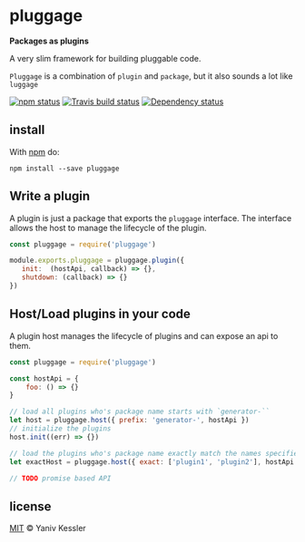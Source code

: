 # pluggage

**Packages as plugins**

A very slim framework for building pluggable code.

`Pluggage` is a combination of `plugin` and `package`, but it also sounds a lot like `luggage`


[![npm status](http://img.shields.io/npm/v/pluggage.svg?style=flat-square)](https://www.npmjs.org/package/pluggage) [![Travis build status](https://img.shields.io/travis/kessler/pluggage.svg?style=flat-square&label=travis)](http://travis-ci.org/kessler/pluggage) [![Dependency status](https://img.shields.io/david/kessler/pluggage.svg?style=flat-square)](https://david-dm.org/kessler/pluggage)

## install

With [npm](https://npmjs.org) do:

```
npm install --save pluggage
```

## Write a plugin

A plugin is just a package that exports the `pluggage` interface. The interface allows the host to manage the lifecycle of the plugin.

```js
const pluggage = require('pluggage')

module.exports.pluggage = pluggage.plugin({
   init:  (hostApi, callback) => {},
   shutdown: (callback) => {}
})
```

## Host/Load plugins in your code

 A plugin host manages the lifecycle of plugins and can expose an api to them.

```js
const pluggage = require('pluggage')

const hostApi = {
    foo: () => {}
}

// load all plugins who's package name starts with `generator-``
let host = pluggage.host({ prefix: 'generator-', hostApi })
// initialize the plugins
host.init((err) => {})

// load the plugins who's package name exactly match the names specified in the array
let exactHost = pluggage.host({ exact: ['plugin1', 'plugin2'], hostApi })

// TODO promise based API
```

## license

[MIT](http://opensource.org/licenses/MIT) © Yaniv Kessler
